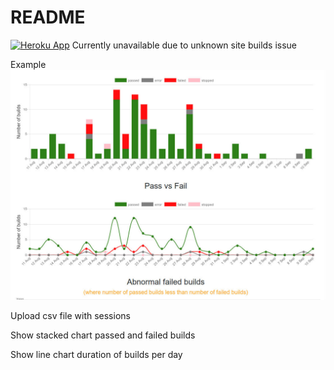 # README

[![Heroku App](https://floating-brushlands-31828.herokuapp.com/)](https://floating-brushlands-31828.herokuapp.com/) 
Currently unavailable due to unknown site builds issue

Example
![alt tag](https://github.com/aleksacastle/chart_from_csv/blob/master/public/images/example.jpg)

<p>Upload csv file with sessions</p>

<p>Show stacked chart passed and failed builds</p>

<p>Show line chart duration of builds per day</p>

